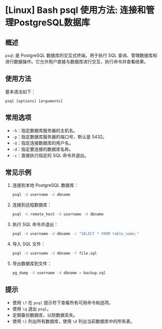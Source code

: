 # [Linux] Bash psql 使用方法: 连接和管理PostgreSQL数据库

## 概述
`psql` 是 PostgreSQL 数据库的交互式终端，用于执行 SQL 查询、管理数据库和进行数据操作。它允许用户直接与数据库进行交互，执行命令并查看结果。

## 使用方法
基本语法如下：
```
psql [options] [arguments]
```

## 常用选项
- `-h`：指定数据库服务器的主机名。
- `-p`：指定数据库服务器的端口号，默认是 5432。
- `-U`：指定连接数据库的用户名。
- `-d`：指定要连接的数据库名称。
- `-c`：直接执行指定的 SQL 命令并退出。

## 常见示例
1. 连接到本地 PostgreSQL 数据库：
   ```bash
   psql -U username -d dbname
   ```

2. 连接到远程数据库：
   ```bash
   psql -h remote_host -U username -d dbname
   ```

3. 执行 SQL 命令并退出：
   ```bash
   psql -U username -d dbname -c "SELECT * FROM table_name;"
   ```

4. 导入 SQL 文件：
   ```bash
   psql -U username -d dbname -f file.sql
   ```

5. 导出数据库到文件：
   ```bash
   pg_dump -U username -d dbname > backup.sql
   ```

## 提示
- 使用 `\?` 在 `psql` 提示符下查看所有可用命令和选项。
- 使用 `\q` 退出 `psql`。
- 定期备份数据库，以防数据丢失。
- 使用 `\l` 列出所有数据库，使用 `\d` 列出当前数据库中的所有表。